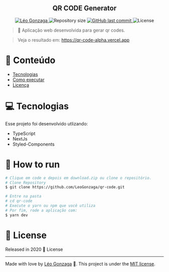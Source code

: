 

<div align="center">
<h2>QR CODE Generator</h2>
</div>   
<p align="center">	
   <a href="https://www.linkedin.com/in/leogonzaga/">
      <img alt="Léo Gonzaga" src="https://img.shields.io/badge/-Leo Gonzaga-5c0db6?style=flat&logo=Linkedin&logoColor=white" />
   </a>
  <img alt="Repository size" src="https://img.shields.io/github/repo-size/LeoGonzaga/qr-code?color=5c0db6">

  <a href="https://github.com/leoGonzaga/preguizap/commits/main">
    <img alt="GitHub last commit" src="https://img.shields.io/github/last-commit/leoGonzaga/qr-code?color=5c0db6">
  </a> 
  <img alt="License" src="https://img.shields.io/badge/license-MIT-5c0db6">

</p>

> :rocket: Aplicação web desenvolvida para gerar qr codes.

> Veja o resultado em: https://qr-code-alpha.vercel.app


# :pushpin: Conteúdo

* [Tecnologias](#computer-Tecnologias)
* [Como executar](#construction_worker-how-to-run)
* [Licença](#closed_book-license)
  
# :computer: Tecnologias
Esse projeto foi desenvolvido utlizando:

* TypeScript
* NextJs
* Styled-Components

# :construction_worker: How to run
```bash
# Clique em code e depois em download.zip ou clone o repositório.
# Clone Repository
$ git clone https://github.com/LeoGonzaga/qr-code.git

# Entre na pasta
# cd qr-code
# Execute o yarn ou npm que você utiliza
# Por fim, rode a aplicação com:
$ yarn dev 

```

# :closed_book: License

Released in 2020 :closed_book: License

---

Made with love by [Léo Gonzaga](https://github.com/LeoGonzaga) 🚀.
This project is under the [MIT license](./LICENSE).
